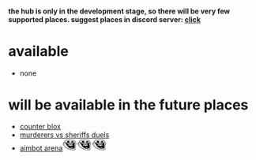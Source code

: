 #### the hub is only in the development stage, so there will be very few supported places. suggest places in discord server: [click](https://discord.gg/eyG9mhaU)
# available
- none
#  will be available in the future places
- [counter blox](https://roblox.com/games/301549746/Counter-Blox)
- [murderers vs sheriffs duels](https://roblox.com/games/12355337193/Murderers-VS-Sheriffs-Duels)
- [aimbot arena](https://www.roblox.com/games/92205345102577/Aimbot-Arena-UPD)<img src="troll.png" alt="troll" width="30" height="24"><img src="troll.png" alt="troll" width="30" height="24"><img src="troll.png" alt="troll" width="30" height="24">
